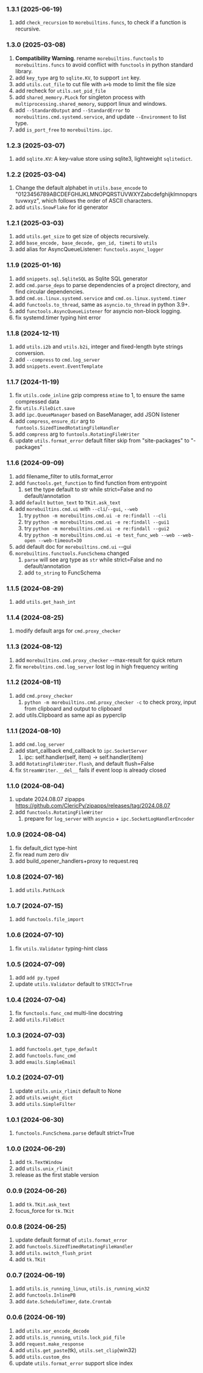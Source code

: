 ### 1.3.1 (2025-06-19)
1. add `check_recursion` to `morebuiltins.funcs`, to check if a function is recursive.

### 1.3.0 (2025-03-08)
1. **Compatibility Warning**. rename `morebuiltins.functools` to `morebuiltins.funcs` to avoid conflict with `functools` in python standard library.
2. add `key_type` arg to `sqlite.KV`, to support `int` key.
3. add `utils.cut_file` to cut file with `a+b` mode to limit the file size
4. add recheck for `utils.set_pid_file`
5. add `shared_memory.PLock` for singleton process with `multiprocessing.shared_memory`, support linux and windows.
6. add `--StandardOutput` and `--StandardError` to `morebuiltins.cmd.systemd.service`, and update `--Environment` to list type.
7. add `is_port_free` to `morebuiltins.ipc`.


### 1.2.3 (2025-03-07)
1. add `sqlite.KV`: A key-value store using sqlite3, lightweight `sqlitedict`.

### 1.2.2 (2025-03-04)
1. Change the default alphabet in `utils.base_encode` to "0123456789ABCDEFGHIJKLMNOPQRSTUVWXYZabcdefghijklmnopqrstuvwxyz", which follows the order of ASCII characters.
2. add `utils.SnowFlake` for id generator

### 1.2.1 (2025-03-03)
1. add `utils.get_size` to get size of objects recursively.
2. add `base_encode, base_decode, gen_id, timeti` to `utils`
3. add alias for AsyncQueueListener: `functools.async_logger`

### 1.1.9 (2025-01-16)
1. add `snippets.sql.SqliteSQL` as Sqlite SQL generator
2. add `cmd.parse_deps` to parse dependencies of a project directory, and find circular dependencies.
3. add `cmd.os.linux.systemd.service` and `cmd.os.linux.systemd.timer`
4. add `functools.to_thread`, same as `asyncio.to_thread` in python 3.9+.
5. add `functools.AsyncQueueListener` for asyncio non-block logging.
6. fix systemd.timer typing hint error

### 1.1.8 (2024-12-11)
1. add `utils.i2b` and `utils.b2i`, integer and fixed-length byte strings conversion.
2. add `--compress` to `cmd.log_server`
3. add `snippets.event.EventTemplate`

### 1.1.7 (2024-11-19)
1. fix `utils.code_inline` gzip compress `mtime` to 1, to ensure the same compressed data
2. fix `utils.FileDict.save`
3. add `ipc.QueueManager` based on BaseManager, add JSON listener
4. add `compress`, `ensure_dir` arg to `funtools.SizedTimedRotatingFileHandler`
5. add `compress` arg to `funtools.RotatingFileWriter`
6. update `utils.format_error` default filter skip from "site-packages" to "-packages"

### 1.1.6 (2024-09-09)
1. add filename_filter to utils.format_error
2. add `functools.get_function` to find function from entrypoint
   1. set the type default to str while strict=False and no default/annotation
3. add `default` `button_text` to `TKit.ask_text`
4. add `morebuiltins.cmd.ui` with `--cli`/`--gui`, `--web`
   1. try `python -m morebuiltins.cmd.ui -e re:findall --cli`
   2. try `python -m morebuiltins.cmd.ui -e re:findall --gui1`
   3. try `python -m morebuiltins.cmd.ui -e re:findall --gui2`
   4. try `python -m morebuiltins.cmd.ui -e test_func_web --web --web-open --web-timeout=30`
5. add default doc for `morebuiltins.cmd.ui` --gui
6. `morebuiltins.functools.FuncSchema` changed
   1. `parse` will see arg type as `str` while strict=False and no default/annotation
   2. add `to_string` to FuncSchema

### 1.1.5 (2024-08-29)
1. add `utils.get_hash_int`

### 1.1.4 (2024-08-25)
1. modify default args for `cmd.proxy_checker`

### 1.1.3 (2024-08-12)
1. add `morebuiltins.cmd.proxy_checker` --max-result for quick return
2. fix `morebultins.cmd.log_server` lost log in high frequency writing

### 1.1.2 (2024-08-11)
1. add `cmd.proxy_checker`
   1. `python -m morebuiltins.cmd.proxy_checker -c` to check proxy, input from clipboard and output to clipboard
2. add utils.Clipboard as same api as pyperclip

### 1.1.1 (2024-08-10)
1. add `cmd.log_server`
2. add start_callback end_callback to `ipc.SocketServer`
   1. ipc: self.handler(self, item) -> self.handler(item)
3. add `RotatingFileWriter.flush`, and default flush=False
4. fix `StreamWriter.__del__` fails if event loop is already closed

### 1.1.0 (2024-08-04)
1. update 2024.08.07 zipapps https://github.com/ClericPy/zipapps/releases/tag/2024.08.07
2. add `functools.RotatingFileWriter`
   1. prepare for `log_server` with `asyncio` + `ipc.SocketLogHandlerEncoder`

### 1.0.9 (2024-08-04)
1. fix default_dict type-hint
2. fix read num zero div
3. add build_opener_handlers+proxy to request.req

### 1.0.8 (2024-07-16)
1. add `utils.PathLock`

### 1.0.7 (2024-07-15)
1. add `functools.file_import`

### 1.0.6 (2024-07-10)
1. fix `utils.Validator` typing-hint class

### 1.0.5 (2024-07-09)
1. add `add py.typed`
2. update `utils.Validator` default to `STRICT=True`

### 1.0.4 (2024-07-04)
1. fix `functools.func_cmd` multi-line docstring
2. add `utils.FileDict`

### 1.0.3 (2024-07-03)
1. add `functools.get_type_default`
2. add `functools.func_cmd`
3. add `emails.SimpleEmail`

### 1.0.2 (2024-07-01)
1. update `utils.unix_rlimit` default to None
2. add `utils.weight_dict`
3. add `utils.SimpleFilter`

### 1.0.1 (2024-06-30)
1. `functools.FuncSchema.parse` default strict=True

### 1.0.0 (2024-06-29)
1. add `tk.TextWindow`
2. add `utils.unix_rlimit`
3. release as the first stable version

### 0.0.9 (2024-06-26)
1. add `tk.TKit.ask_text`
2. focus_force for `tk.TKit`

### 0.0.8 (2024-06-25)
1. update default format of `utils.format_error`
2. add `functools.SizedTimedRotatingFileHandler`
3. add `utils.switch_flush_print`
4. add `tk.TKit`

### 0.0.7 (2024-06-19)
1. add `utils.is_running_linux`, `utils.is_running_win32`
2. add `functools.InlinePB`
3. add `date.ScheduleTimer`, `date.Crontab`

### 0.0.6 (2024-06-19)
1. add `utils.xor_encode_decode`
2. add `utils.is_running`, `utils.lock_pid_file`
3. add `request.make_response`
4. add `utils.get_paste`(tk), `utils.set_clip`(win32)
5. add `utils.custom_dns`
6. update `utils.format_error` support slice index
